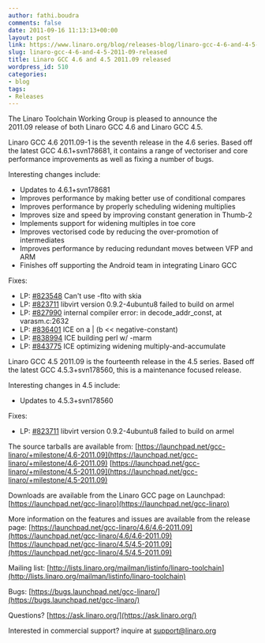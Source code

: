 ```yaml
---
author: fathi.boudra
comments: false
date: 2011-09-16 11:13:13+00:00
layout: post
link: https://www.linaro.org/blog/releases-blog/linaro-gcc-4-6-and-4-5-2011-09-released/
slug: linaro-gcc-4-6-and-4-5-2011-09-released
title: Linaro GCC 4.6 and 4.5 2011.09 released
wordpress_id: 510
categories:
- blog
tags:
- Releases
---
```


The Linaro Toolchain Working Group is pleased to announce the 2011.09 release of both Linaro GCC 4.6 and Linaro GCC 4.5.

Linaro GCC 4.6 2011.09-1 is the seventh release in the 4.6 series.  Based off the latest GCC 4.6.1+svn178681, it contains a range of vectoriser and core performance improvements as well as fixing a number of bugs.

Interesting changes include:
* Updates to 4.6.1+svn178681
* Improves performance by making better use of conditional compares
* Improves performance by properly scheduling widening multiplies
* Improves size and speed by improving constant generation in Thumb-2
* Implements support for widening multiples in toe core
* Improves vectorised code by reducing the over-promotion of intermediates
* Improves performance by reducing redundant moves between VFP and ARM
* Finishes off supporting the Android team in integrating Linaro GCC

Fixes:
* LP: [#823548](http://bugs.launchpad.net/bugs/823548) Can't use -flto with skia
* LP: [#823711](http://bugs.launchpad.net/bugs/823711) libvirt version 0.9.2-4ubuntu8 failed to build on armel
* LP: [#827990](http://bugs.launchpad.net/bugs/827990) internal compiler error: in decode_addr_const, at varasm.c:2632
* LP: [#836401](http://bugs.launchpad.net/bugs/836401) ICE on a | (b << negative-constant)
* LP: [#838994](http://bugs.launchpad.net/bugs/838994) ICE building perl w/ -marm
* LP: [#843775](http://bugs.launchpad.net/bugs/843775) ICE optimizing widening multiply-and-accumulate

Linaro GCC 4.5 2011.09 is the fourteenth release in the 4.5 series. Based off the latest GCC 4.5.3+svn178560, this is a maintenance focused release.

Interesting changes in 4.5 include:
* Updates to 4.5.3+svn178560

Fixes:
* LP: [#823711](/bugs/823711) libvirt version 0.9.2-4ubuntu8 failed to build on armel

The source tarballs are available from:
[https://launchpad.net/gcc-linaro/+milestone/4.6-2011.09](https://launchpad.net/gcc-linaro/+milestone/4.6-2011.09)
[https://launchpad.net/gcc-linaro/+milestone/4.5-2011.09](https://launchpad.net/gcc-linaro/+milestone/4.5-2011.09)

Downloads are available from the Linaro GCC page on Launchpad:
[https://launchpad.net/gcc-linaro](https://launchpad.net/gcc-linaro)

More information on the features and issues are available from the release page:
[https://launchpad.net/gcc-linaro/4.6/4.6-2011.09](https://launchpad.net/gcc-linaro/4.6/4.6-2011.09)
[https://launchpad.net/gcc-linaro/4.5/4.5-2011.09](https://launchpad.net/gcc-linaro/4.5/4.5-2011.09)

Mailing list:  [http://lists.linaro.org/mailman/listinfo/linaro-toolchain](http://lists.linaro.org/mailman/listinfo/linaro-toolchain)

Bugs:  [https://bugs.launchpad.net/gcc-linaro/](https://bugs.launchpad.net/gcc-linaro/)

Questions?  [https://ask.linaro.org/](https://ask.linaro.org/)

Interested in commercial support?  inquire at support@linaro.org
